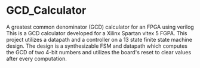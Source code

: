 # GCD_Calculator
A greatest common denominator (GCD) calculator for an FPGA using verilog
This is a GCD calculator developed for a Xilinx Spartan vitex 5 FGPA. This project utilizes a datapath and a controller on a 13 state finite state machine design. 
The design is a synthesizable FSM and datapath which computes the GCD of two 4-bit numbers and utilizes the board's reset to clear values after every computation. 
